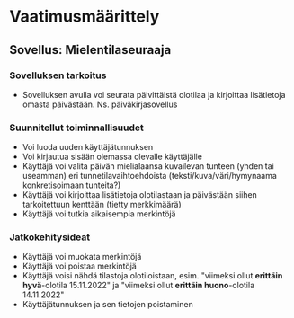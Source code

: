 # Vaatimusmäärittely

## Sovellus: Mielentilaseuraaja

### Sovelluksen tarkoitus

- Sovelluksen avulla voi seurata päivittäistä olotilaa ja kirjoittaa lisätietoja omasta päivästään. Ns. päiväkirjasovellus

### Suunnitellut toiminnallisuudet

- Voi luoda uuden käyttäjätunnuksen
- Voi kirjautua sisään olemassa olevalle käyttäjälle
- Käyttäjä voi valita päivän mielialaansa kuvailevan tunteen (yhden tai useamman) eri tunnetilavaihtoehdoista (teksti/kuva/väri/hymynaama konkretisoimaan tunteita?)
- Käyttäjä voi kirjoittaa lisätietoja olotilastaan ja päivästään siihen tarkoitettuun kenttään (tietty merkkimäärä)
- Käyttäjä voi tutkia aikaisempia merkintöjä

### Jatkokehitysideat

- Käyttäjä voi muokata merkintöjä
- Käyttäjä voi poistaa merkintöjä
- Käyttäjä voisi nähdä tilastoja olotiloistaan, esim. "viimeksi ollut **erittäin hyvä**-olotila 15.11.2022" ja "viimeksi ollut **erittäin huono**-olotila 14.11.2022"
- Käyttäjätunnuksen ja sen tietojen poistaminen
